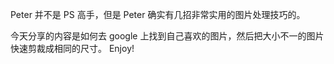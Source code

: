Peter 并不是 PS 高手，但是 Peter 确实有几招非常实用的图片处理技巧的。

今天分享的内容是如何去 google 上找到自己喜欢的图片，然后把大小不一的图片快速剪裁成相同的尺寸。 Enjoy!
